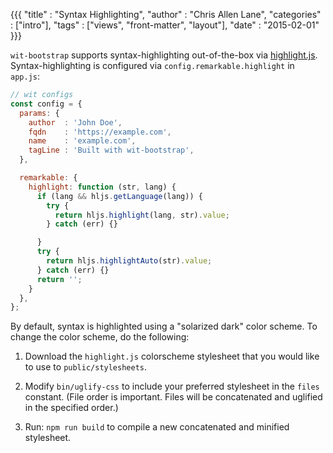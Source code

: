 {{{
"title"      : "Syntax Highlighting",
"author"     : "Chris Allen Lane",
"categories" : ["intro"],
"tags"       : ["views", "front-matter", "layout"],
"date"       : "2015-02-01"
}}}

`wit-bootstrap` supports syntax-highlighting out-of-the-box via
[highlight.js][hljs]. Syntax-highlighting is configured via
`config.remarkable.highlight` in `app.js`:

<!--more-->

```javascript
// wit configs
const config = {
  params: {
    author  : 'John Doe',
    fqdn    : 'https://example.com',
    name    : 'example.com',
    tagLine : 'Built with wit-bootstrap',
  },

  remarkable: {
    highlight: function (str, lang) {
      if (lang && hljs.getLanguage(lang)) {
        try {
          return hljs.highlight(lang, str).value;
        } catch (err) {}

      }
      try {
        return hljs.highlightAuto(str).value;
      } catch (err) {}
      return '';
    }
  },
};
```

By default, syntax is highlighted using a "solarized dark" color scheme. To
change the color scheme, do the following:

1. Download the `highlight.js` colorscheme stylesheet that you would like to
   use to `public/stylesheets`.

2. Modify `bin/uglify-css` to include your preferred stylesheet in the `files`
   constant. (File order is important. Files will be concatenated and uglified
   in the specified order.)

3. Run: `npm run build` to compile a new concatenated and minified stylesheet.


[hljs]: https://highlightjs.org/
